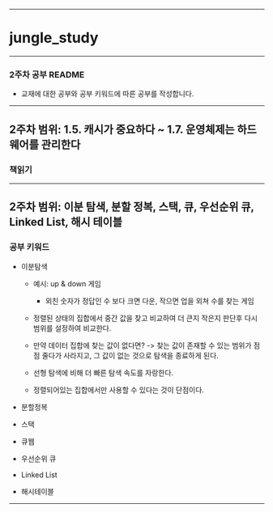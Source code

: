 ------------------------------------------------------------
# jungle_study
------------------------------------------------------------
### 2주차 공부 README
* 교재에 대한 공부와 공부 키워드에 따른 공부를 작성합니다.
------------------------------------------------------------
## 2주차 범위: 1.5. 캐시가 중요하다 ~ 1.7. 운영체제는 하드웨어를 관리한다

### 책읽기

------------------------------------------------------------
## 2주차 범위: 이분 탐색, 분할 정복, 스택, 큐, 우선순위 큐, Linked List, 해시 테이블

### 공부 키워드

* 이분탐색
    - 예시: up & down 게임
        - 외친 숫자가 정답인 수 보다 크면 다운, 작으면 업을 외쳐 수를 찾는 게임
    - 정렬된 상태의 집합에서 중간 값을 찾고 비교하여 더 큰지 작은지 판단후 다시 범위를 설정하여 비교한다.
    - 만약 데이터 집합에 찾는 값이 없다면? -> 찾는 값이 존재할 수 있는 범위가 점점 줄다가 사라지고, 그 값이 없는 것으로 탐색을 종료하게 된다.

    - 선형 탐색에 비해 더 빠른 탐색 속도를 자랑한다.
    - 정렬되어있는 집합에서만 사용할 수 있다는 것이 단점이다.

* 분할정복

* 스택

* 큐웹

* 우선순위 큐

* Linked List

* 해시테이블

------------------------------------------------------------